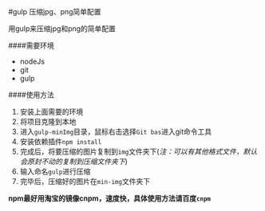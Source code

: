 #gulp 压缩jpg、png简单配置

用gulp来压缩jpg和png的简单配置

####需要环境

- nodeJs
- git
- gulp

####使用方法

1. 安装上面需要的环境
2. 将项目克隆到本地
3. 进入``gulp-minImg``目录，鼠标右击选择``Git bas``进入git命令工具
4. 安装依赖插件``npm install`` 
5. 完成后，将要压缩的图片复制到``img``文件夹下(*注：可以有其他格式文件，默认会原封不动的复制到压缩文件夹下*)
6. 输入命名``gulp``进行压缩
7. 完毕后，压缩好的图片在``min-img``文件夹下

**npm最好用淘宝的镜像cnpm，速度快，具体使用方法请百度``cnpm``**
